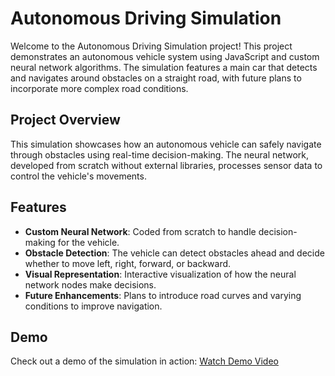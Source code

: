 # Autonomous Driving Simulation

Welcome to the Autonomous Driving Simulation project! This project demonstrates an autonomous vehicle system using JavaScript and custom neural network algorithms. The simulation features a main car that detects and navigates around obstacles on a straight road, with future plans to incorporate more complex road conditions.

## Project Overview

This simulation showcases how an autonomous vehicle can safely navigate through obstacles using real-time decision-making. The neural network, developed from scratch without external libraries, processes sensor data to control the vehicle's movements.

## Features

- **Custom Neural Network**: Coded from scratch to handle decision-making for the vehicle.
- **Obstacle Detection**: The vehicle can detect obstacles ahead and decide whether to move left, right, forward, or backward.
- **Visual Representation**: Interactive visualization of how the neural network nodes make decisions.
- **Future Enhancements**: Plans to introduce road curves and varying conditions to improve navigation.

## Demo

Check out a demo of the simulation in action: [Watch Demo Video](https://drive.google.com/file/d/19mKEGRLrLUZlzlBI0yhuHpDsWiqFtj8X/view?usp=sharing)

